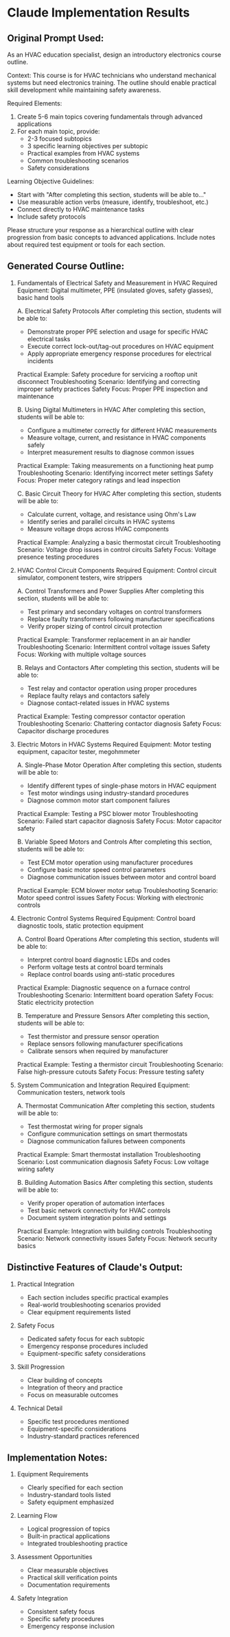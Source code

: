 # Claude Implementation Results

## Original Prompt Used:
As an HVAC education specialist, design an introductory electronics course outline. 

Context: This course is for HVAC technicians who understand mechanical systems but need electronics training. The outline should enable practical skill development while maintaining safety awareness.

Required Elements:
1. Create 5-6 main topics covering fundamentals through advanced applications
2. For each main topic, provide:
   - 2-3 focused subtopics
   - 3 specific learning objectives per subtopic
   - Practical examples from HVAC systems
   - Common troubleshooting scenarios
   - Safety considerations

Learning Objective Guidelines:
- Start with "After completing this section, students will be able to..."
- Use measurable action verbs (measure, identify, troubleshoot, etc.)
- Connect directly to HVAC maintenance tasks
- Include safety protocols

Please structure your response as a hierarchical outline with clear progression from basic concepts to advanced applications. Include notes about required test equipment or tools for each section.

## Generated Course Outline:

1. Fundamentals of Electrical Safety and Measurement in HVAC
   Required Equipment: Digital multimeter, PPE (insulated gloves, safety glasses), basic hand tools

   A. Electrical Safety Protocols
      After completing this section, students will be able to:
      - Demonstrate proper PPE selection and usage for specific HVAC electrical tasks
      - Execute correct lock-out/tag-out procedures on HVAC equipment
      - Apply appropriate emergency response procedures for electrical incidents

      Practical Example: Safety procedure for servicing a rooftop unit disconnect
      Troubleshooting Scenario: Identifying and correcting improper safety practices
      Safety Focus: Proper PPE inspection and maintenance

   B. Using Digital Multimeters in HVAC
      After completing this section, students will be able to:
      - Configure a multimeter correctly for different HVAC measurements
      - Measure voltage, current, and resistance in HVAC components safely
      - Interpret measurement results to diagnose common issues

      Practical Example: Taking measurements on a functioning heat pump
      Troubleshooting Scenario: Identifying incorrect meter settings
      Safety Focus: Proper meter category ratings and lead inspection

   C. Basic Circuit Theory for HVAC
      After completing this section, students will be able to:
      - Calculate current, voltage, and resistance using Ohm's Law
      - Identify series and parallel circuits in HVAC systems
      - Measure voltage drops across HVAC components

      Practical Example: Analyzing a basic thermostat circuit
      Troubleshooting Scenario: Voltage drop issues in control circuits
      Safety Focus: Voltage presence testing procedures

2. HVAC Control Circuit Components
   Required Equipment: Control circuit simulator, component testers, wire strippers

   A. Control Transformers and Power Supplies
      After completing this section, students will be able to:
      - Test primary and secondary voltages on control transformers
      - Replace faulty transformers following manufacturer specifications
      - Verify proper sizing of control circuit protection

      Practical Example: Transformer replacement in an air handler
      Troubleshooting Scenario: Intermittent control voltage issues
      Safety Focus: Working with multiple voltage sources

   B. Relays and Contactors
      After completing this section, students will be able to:
      - Test relay and contactor operation using proper procedures
      - Replace faulty relays and contactors safely
      - Diagnose contact-related issues in HVAC systems

      Practical Example: Testing compressor contactor operation
      Troubleshooting Scenario: Chattering contactor diagnosis
      Safety Focus: Capacitor discharge procedures

3. Electric Motors in HVAC Systems
   Required Equipment: Motor testing equipment, capacitor tester, megohmmeter

   A. Single-Phase Motor Operation
      After completing this section, students will be able to:
      - Identify different types of single-phase motors in HVAC equipment
      - Test motor windings using industry-standard procedures
      - Diagnose common motor start component failures

      Practical Example: Testing a PSC blower motor
      Troubleshooting Scenario: Failed start capacitor diagnosis
      Safety Focus: Motor capacitor safety

   B. Variable Speed Motors and Controls
      After completing this section, students will be able to:
      - Test ECM motor operation using manufacturer procedures
      - Configure basic motor speed control parameters
      - Diagnose communication issues between motor and control board

      Practical Example: ECM blower motor setup
      Troubleshooting Scenario: Motor speed control issues
      Safety Focus: Working with electronic controls

4. Electronic Control Systems
   Required Equipment: Control board diagnostic tools, static protection equipment

   A. Control Board Operations
      After completing this section, students will be able to:
      - Interpret control board diagnostic LEDs and codes
      - Perform voltage tests at control board terminals
      - Replace control boards using anti-static procedures

      Practical Example: Diagnostic sequence on a furnace control
      Troubleshooting Scenario: Intermittent board operation
      Safety Focus: Static electricity protection

   B. Temperature and Pressure Sensors
      After completing this section, students will be able to:
      - Test thermistor and pressure sensor operation
      - Replace sensors following manufacturer specifications
      - Calibrate sensors when required by manufacturer

      Practical Example: Testing a thermistor circuit
      Troubleshooting Scenario: False high-pressure cutouts
      Safety Focus: Pressure testing safety

5. System Communication and Integration
   Required Equipment: Communication testers, network tools

   A. Thermostat Communication
      After completing this section, students will be able to:
      - Test thermostat wiring for proper signals
      - Configure communication settings on smart thermostats
      - Diagnose communication failures between components

      Practical Example: Smart thermostat installation
      Troubleshooting Scenario: Lost communication diagnosis
      Safety Focus: Low voltage wiring safety

   B. Building Automation Basics
      After completing this section, students will be able to:
      - Verify proper operation of automation interfaces
      - Test basic network connectivity for HVAC controls
      - Document system integration points and settings

      Practical Example: Integration with building controls
      Troubleshooting Scenario: Network connectivity issues
      Safety Focus: Network security basics

## Distinctive Features of Claude's Output:

1. Practical Integration
   - Each section includes specific practical examples
   - Real-world troubleshooting scenarios provided
   - Clear equipment requirements listed

2. Safety Focus
   - Dedicated safety focus for each subtopic
   - Emergency response procedures included
   - Equipment-specific safety considerations

3. Skill Progression
   - Clear building of concepts
   - Integration of theory and practice
   - Focus on measurable outcomes

4. Technical Detail
   - Specific test procedures mentioned
   - Equipment-specific considerations
   - Industry-standard practices referenced

## Implementation Notes:

1. Equipment Requirements
   - Clearly specified for each section
   - Industry-standard tools listed
   - Safety equipment emphasized

2. Learning Flow
   - Logical progression of topics
   - Built-in practical applications
   - Integrated troubleshooting practice

3. Assessment Opportunities
   - Clear measurable objectives
   - Practical skill verification points
   - Documentation requirements

4. Safety Integration
   - Consistent safety focus
   - Specific safety procedures
   - Emergency response inclusion